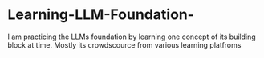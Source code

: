 # Learning-LLM-Foundation-

I am practicing the LLMs foundation by learning one concept of its building block at time. 
Mostly its crowdscource from various learning platfroms 
